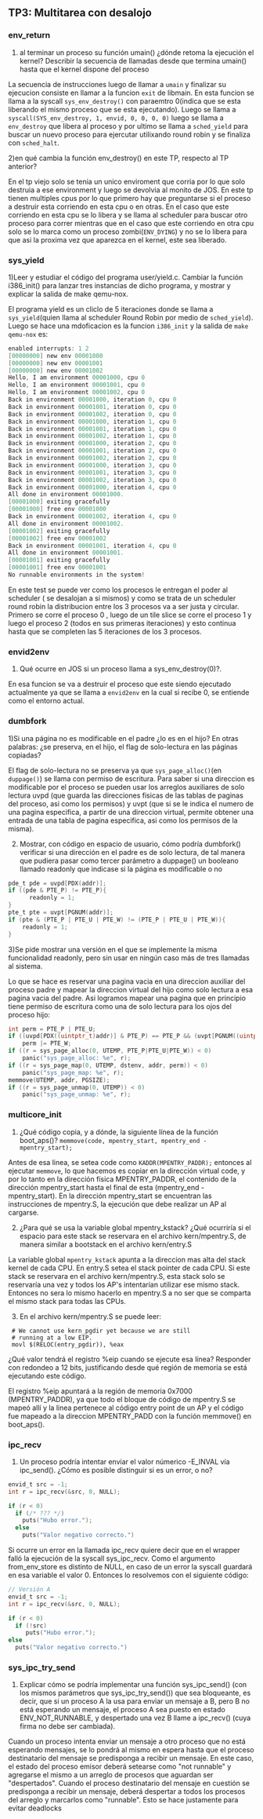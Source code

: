 ## TP3: Multitarea con desalojo

### env_return

1) al terminar un proceso su función umain() ¿dónde retoma la ejecución el kernel? Describir la secuencia de llamadas desde que termina umain() hasta que el 
kernel dispone del proceso

La secuencia de instrucciones luego de llamar a `umain` y finalizar su ejecucion consiste en llamar a la funcion `exit` de libmain. En esta funcion se llama a la
syscall `sys_env_destroy()` con paraemtro 0(indica que se esta liberando el mismo proceso que se esta ejecutando). Luego se llama a 
`syscall(SYS_env_destroy, 1, envid, 0, 0, 0, 0)` luego se llama a `env_destroy` que libera al proceso y por ultimo se llama a `sched_yield` para buscar un nuevo proceso para ejercutar utilixando round robin y se finaliza con `sched_halt`.

2)en qué cambia la función env_destroy() en este TP, respecto al TP anterior?

En el tp viejo solo se tenia un unico enviroment que corria por lo que solo destruia a ese environment y luego se devolvia al monito de JOS. En este tp tienen multiples cpus por lo que primero hay que preguntarse si el proceso a destruir esta corriendo en esta cpu o en otras. En el caso que este corriendo en esta cpu se lo libera y se llama al scheduler para buscar otro proceso para correr mientras que en el caso que este corriendo en otra cpu solo se lo marca como un proceso zombi(`ENV_DYING`) y no se lo libera para que asi la proxima vez que aparezca en el kernel, este sea liberado.  

### sys_yield
1)Leer y estudiar el código del programa user/yield.c. Cambiar la función i386_init() para lanzar tres instancias de dicho programa, y mostrar y explicar la salida de make qemu-nox.

El programa yield es un cliclo de 5 iteraciones donde se llama a `sys_yield`(quien llama al scheduler Round Robin por medio de `sched_yield`). 
Luego se hace una mdoficacion es la funcion `i386_init` y la salida de `make qemu-nox` es: 

```C SMP: CPU 0 found 1 CPU(s)
enabled interrupts: 1 2
[00000000] new env 00001000
[00000000] new env 00001001
[00000000] new env 00001002
Hello, I am environment 00001000, cpu 0
Hello, I am environment 00001001, cpu 0
Hello, I am environment 00001002, cpu 0
Back in environment 00001000, iteration 0, cpu 0
Back in environment 00001001, iteration 0, cpu 0
Back in environment 00001002, iteration 0, cpu 0
Back in environment 00001000, iteration 1, cpu 0
Back in environment 00001001, iteration 1, cpu 0
Back in environment 00001002, iteration 1, cpu 0
Back in environment 00001000, iteration 2, cpu 0
Back in environment 00001001, iteration 2, cpu 0
Back in environment 00001002, iteration 2, cpu 0
Back in environment 00001000, iteration 3, cpu 0
Back in environment 00001001, iteration 3, cpu 0
Back in environment 00001002, iteration 3, cpu 0
Back in environment 00001000, iteration 4, cpu 0
All done in environment 00001000.
[00001000] exiting gracefully
[00001000] free env 00001000
Back in environment 00001002, iteration 4, cpu 0
All done in environment 00001002.
[00001002] exiting gracefully
[00001002] free env 00001002
Back in environment 00001001, iteration 4, cpu 0
All done in environment 00001001.
[00001001] exiting gracefully
[00001001] free env 00001001
No runnable environments in the system!
```
En este test se puede ver como los procesos le entregan el poder al scheduler ( se desalojan a si mismos) y como se trata de un scheduler round robin la distribucion entre los 3 procesos va a ser justa y circular. Primero se corre el proceso 0  , luego de un tile slice se corre el proceso 1 y luego el proceso 2 (todos en sus primeras iteraciones) y esto continua hasta que se completen las 5 iteraciones de los 3 procesos.


### envid2env

1) Qué ocurre en JOS si un proceso llama a sys_env_destroy(0)?.

En esa funcion se va a destruir el proceso que este siendo ejecutado actualmente ya que se llama a `envid2env` en la cual si recibe 0, se entiende como el entorno actual.

### dumbfork

1)Si una página no es modificable en el padre ¿lo es en el hijo? En otras palabras: ¿se preserva, en el hijo, el flag de solo-lectura en las páginas copiadas?

El flag de solo-lectura no se preserva ya que `sys_page_alloc()`(en `duppage()`) se llama con permiso de escritura.  Para saber si una direccion es modificable por el proceso se pueden usar los arreglos auxiliares de solo lectura uvpd (que guarda las direcciones fisicas de las tablas de paginas del proceso, asi como los permisos) y uvpt (que si se le indica el numero de una pagina especifica, a partir de una direccion virtual, permite obtener una entrada de una tabla de pagina especifica, asi como los permisos de la misma). 

2) Mostrar, con código en espacio de usuario, cómo podría dumbfork() verificar si una dirección en el padre es de solo lectura, de tal manera que pudiera pasar como tercer parámetro a duppage() un booleano llamado readonly que indicase si la página es modificable o no

```C
pde_t pde = uvpd[PDX(addr)];
if ((pde & PTE_P) != PTE_P){
	  readonly = 1;
}
pte_t pte = uvpt[PGNUM(addr)];
if (pte & (PTE_P | PTE_U | PTE_W) != (PTE_P | PTE_U | PTE_W)){
    readonly = 1;
} 
```
3)Se pide mostrar una versión en el que se implemente la misma funcionalidad readonly, pero sin usar en ningún caso más de tres llamadas al sistema.

Lo que se hace es reservar una pagina vacia en una direccion auxiliar del proceso padre y mapear la direccion virtual del hijo como solo lectura a esa pagina vacia del padre. Asi logramos mapear una pagina que en principio tiene permiso de escritura como una de solo lectura para los ojos del proceso hijo: 

```C
int perm = PTE_P | PTE_U;
if ((uvpd[PDX((uintptr_t)addr)] & PTE_P) == PTE_P && (uvpt[PGNUM((uintptr_t)addr)] & (PTE_P | PTE_U | PTE_W)) == (PTE_P | PTE_U | PTE_W))
    perm |= PTE_W;
if ((r = sys_page_alloc(0, UTEMP, PTE_P|PTE_U|PTE_W)) < 0)
    panic("sys_page_alloc: %e", r);
if ((r = sys_page_map(0, UTEMP, dstenv, addr, perm)) < 0)
    panic("sys_page_map: %e", r);
memmove(UTEMP, addr, PGSIZE);
if ((r = sys_page_unmap(0, UTEMP)) < 0)
    panic("sys_page_unmap: %e", r);

```

### multicore_init

1. ¿Qué código copia, y a dónde, la siguiente línea de la función boot_aps()?
`memmove(code, mpentry_start, mpentry_end - mpentry_start);`

Antes de esa linea, se setea code como `KADDR(MPENTRY_PADDR);` entonces al ejecutar `memmove`, lo que hacemos es copiar en la dirección virtual code, y por lo tanto en la dirección física MPENTRY_PADDR, el contenido de la dirección mpentry_start hasta el final de esta (mpentry_end - mpentry_start). En la dirección mpentry_start se encuentran las instrucciones de mpentry.S, la ejecución que debe realizar un AP al cargarse.

2. ¿Para qué se usa la variable global mpentry_kstack? ¿Qué ocurriría si el espacio para este stack se reservara en el archivo kern/mpentry.S, de manera similar a bootstack en el archivo kern/entry.S

La variable global `mpentry_kstack` apunta a la direccion mas alta del stack kernel de cada CPU. En entry.S setea el stack pointer de cada CPU. Si este stack se reservara en el archivo kern/mpentry.S, esta stack solo se reservaría una vez y todos los AP's intentarían utilizar ese mismo stack. Entonces no sera lo mismo hacerlo en mpentry.S a no ser que se comparta el mismo stack para todas las CPUs.

3. En el archivo kern/mpentry.S se puede leer:
```
 # We cannot use kern_pgdir yet because we are still
 # running at a low EIP.
 movl $(RELOC(entry_pgdir)), %eax
```
¿Qué valor tendrá el registro %eip cuando se ejecute esa línea? Responder con redondeo a 12 bits, justificando desde qué región de memoria se está ejecutando este código.

El registro %eip apuntará a la región de memoria 0x7000 (MPENTRY_PADDR), ya que todo el bloque de código de mpentry.S se mapeó allí y la linea pertenece al código entry point de un AP y el código fue mapeado a la direccion MPENTRY_PADD con la función memmove() en boot_aps().

### ipc_recv

1. Un proceso podría intentar enviar el valor númerico -E_INVAL vía ipc_send(). ¿Cómo es posible distinguir si es un error, o no?
```C
envid_t src = -1;
int r = ipc_recv(&src, 0, NULL);

if (r < 0)
  if (/* ??? */)
    puts("Hubo error.");
  else
    puts("Valor negativo correcto.")
```

Si ocurre un error en la llamada ipc_recv quiere decir que en el wrapper falló la ejecución de la syscall sys_ipc_recv. Como el argumento from_env_store es distinto de NULL, en caso de un error la syscall guardará en esa variable el valor 0. Entonces lo resolvemos con el siguiente código:
```C
// Versión A
envid_t src = -1;
int r = ipc_recv(&src, 0, NULL);

if (r < 0)
  if (!src)
     puts("Hubo error.");
else
  puts("Valor negativo correcto.")
```

### sys_ipc_try_send

1. Explicar cómo se podría implementar una función sys_ipc_send() (con los mismos parámetros que sys_ipc_try_send()) que sea bloqueante, es decir, que si un proceso A la usa para enviar un mensaje a B, pero B no está esperando un mensaje, el proceso A sea puesto en estado ENV_NOT_RUNNABLE, y despertado una vez B llame a ipc_recv() (cuya firma no debe ser cambiada).

Cuando un proceso intenta enviar un mensaje a otro proceso que no está esperando mensajes, se lo pondrá al mismo en espera hasta que el proceso destinatario del mensaje se predisponga a recibir un mensaje. En este caso, el estado del proceso emisor deberá setearse como "not runnable" y agregarse el mismo a un arreglo de procesos que aguardan ser "despertados". Cuando el proceso destinatario del mensaje en cuestión se predisponga a recibir un mensaje, deberá despertar a todos los procesos del arreglo y marcarlos como "runnable". Esto se hace justamente para evitar deadlocks
